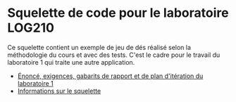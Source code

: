 # Squelette de code pour le laboratoire LOG210

Ce squelette contient un exemple de jeu de dés réalisé selon la méthodologie du cours et avec des tests.
C'est le cadre pour le travail du laboratoire 1 qui traite une autre application.

* [Énoncé, exigences, gabarits de rapport et de plan d'itération du laboratoire 1](https://github.com/profcfuhrmanets/log210-enonce-lab1/#readme)
* [Informations sur le squelette](docs/Squelette.md)
